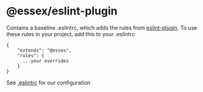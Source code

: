 # @essex/eslint-plugin

Contains a baseline .eslintrc, which adds the rules from [eslint-plugin](eslint-plugin). To use these rules in your project, add this to your .eslintrc

```
{
    "extends": "@essex",
    "rules": {
      ...your overrides
    }
}
```

See [.eslintrc](.eslintrc) for our configuration
